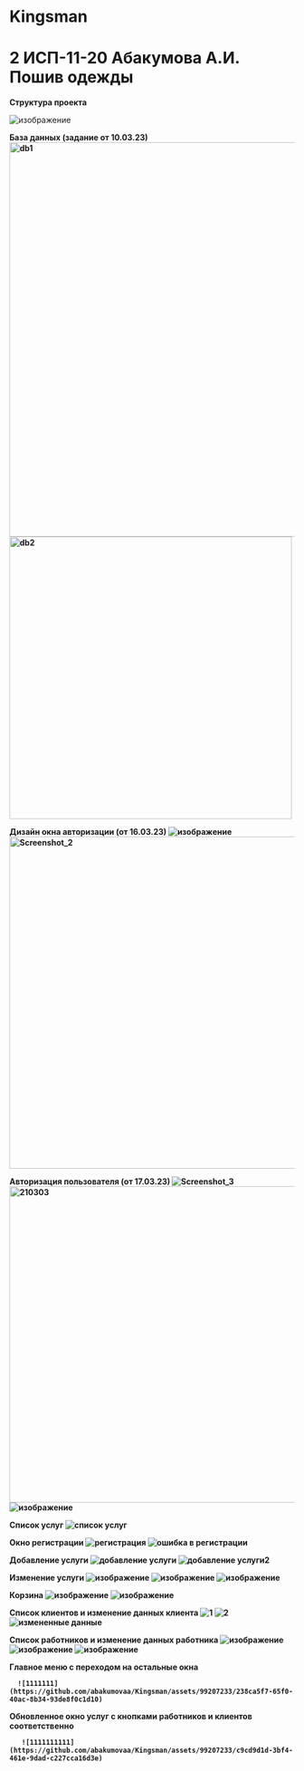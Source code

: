 # Kingsman

<h1> 2 ИСП-11-20 Абакумова А.И. Пошив одежды </h1>

<b> Структура проекта </b>

![изображение](https://user-images.githubusercontent.com/99207233/224033488-ea847227-b949-4ff1-8ddd-6dbcffbd1627.png)

<b> База данных (задание от 10.03.23) <b>
<img width="697" alt="db1" src="https://user-images.githubusercontent.com/99207233/225830638-1a4d878b-7aea-4eeb-918f-bc4f5f84447f.png">
<img width="499" alt="db2" src="https://user-images.githubusercontent.com/99207233/225830644-3f2a5a77-0a64-4ac5-8c04-a4a29eeb5d87.png">


<b> Дизайн окна авторизации (от 16.03.23) <b>
![изображение](https://user-images.githubusercontent.com/99207233/229746769-da22355c-f519-4e48-91e0-24a65aedc4f3.png)
<img width="587" alt="Screenshot_2" src="https://user-images.githubusercontent.com/99207233/225826176-e46c0c12-b41e-46c1-973f-3eb200f7ef66.png">

<b> Авторизация пользователя (от 17.03.23) <b>
![Screenshot_3](https://user-images.githubusercontent.com/99207233/226527475-696a9a23-f0a1-40c6-9c28-fee45b8ecf65.jpg)
<img width="559" alt="210303" src="https://user-images.githubusercontent.com/99207233/226527091-ccac4d19-e5e5-4367-872f-9491c077eca0.png">
![изображение](https://user-images.githubusercontent.com/99207233/226528810-08af9a29-35db-40a5-b5f5-5b4f183c1caf.png)

<b> Список услуг <b>
![список услуг](https://user-images.githubusercontent.com/99207233/229744743-aa141551-3512-42ba-a1f8-bb6f562aa351.jpg)


<b> Окно регистрации <b>
![регистрация](https://user-images.githubusercontent.com/99207233/229744705-c9a9f856-d338-49f3-bf44-0c11fe4dc40a.jpg)
![ошибка в регистрации](https://user-images.githubusercontent.com/99207233/229651629-6e019409-f7f2-425c-a0ff-0ee04b81f062.jpg)

<b> Добавление услуги <b>
![добавление услуги](https://user-images.githubusercontent.com/99207233/230501506-242298a0-b3b0-492c-b2ee-70328608840b.jpg)
![добавление услуги2](https://user-images.githubusercontent.com/99207233/230501511-631694e2-b3a4-4b68-9e01-1d1f5d5ba3c2.jpg)
  
<b> Изменение услуги <b>
  ![изображение](https://user-images.githubusercontent.com/99207233/236017144-ef6da4cf-4129-494a-bcb8-11e51eaf493f.png)
![изображение](https://user-images.githubusercontent.com/99207233/236017246-4c940048-ca3f-47ed-98c1-0434f16877e7.png)
![изображение](https://user-images.githubusercontent.com/99207233/236017297-46fdfd3c-1b31-42f9-b504-b3aa5d2a5c0f.png)

<b> Корзина <b>
  ![изображение](https://user-images.githubusercontent.com/99207233/236017438-105b1ec2-e8f2-40b0-be75-d5ba89c75aa9.png)
![изображение](https://user-images.githubusercontent.com/99207233/236017564-d8a92726-294d-49f2-a4bd-60720b0519a6.png)

  <b> Список клиентов и изменение данных клиента <b>
![1](https://github.com/abakumovaa/Kingsman/assets/99207233/e3c5a6dd-a516-499f-a8a2-c69ce01b97cd)
![2](https://github.com/abakumovaa/Kingsman/assets/99207233/2c1bb1a3-2990-4390-b0ed-df284531e683)
 ![измененные данные](https://github.com/abakumovaa/Kingsman/assets/99207233/2896c1c7-1915-4b2b-9bd0-6b84e450720a)

  <b> Список работников и изменение данных работника <b>
    ![изображение](https://github.com/abakumovaa/Kingsman/assets/99207233/7e177324-4778-4644-86b2-79e3b8d70ac9)
    ![изображение](https://github.com/abakumovaa/Kingsman/assets/99207233/eaeafa22-4a0c-4041-a680-5d4d7c6b64bf)
    ![изображение](https://github.com/abakumovaa/Kingsman/assets/99207233/20cc3ae5-c2e4-490c-8389-88a5211a0681)
    
  <b> Главное меню с переходом на остальные окна <b>
      
      ![1111111](https://github.com/abakumovaa/Kingsman/assets/99207233/238ca5f7-65f0-40ac-8b34-93de8f0c1d10)

  <b> Обновленное окно услуг с кнопками работников и клиентов соответственно <b>
        
       ![1111111111](https://github.com/abakumovaa/Kingsman/assets/99207233/c9cd9d1d-3bf4-461e-9dad-c227cca16d3e)


  
